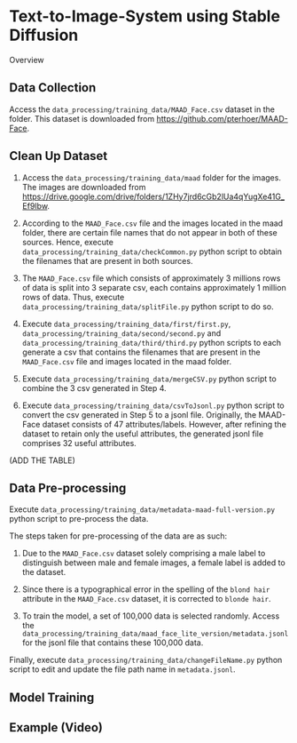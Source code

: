 # Text-to-Image-System using Stable Diffusion
Overview
## Data Collection
Access the `data_processing/training_data/MAAD_Face.csv` dataset in the folder. This dataset is downloaded from https://github.com/pterhoer/MAAD-Face.

## Clean Up Dataset
1. Access the `data_processing/training_data/maad` folder for the images. The images are downloaded from https://drive.google.com/drive/folders/1ZHy7jrd6cGb2lUa4qYugXe41G_Ef9Ibw.

2. According to the `MAAD_Face.csv` file and the images located in the maad folder, there are certain file names that do not appear in both of these sources. Hence, execute `data_processing/training_data/checkCommon.py` python script to obtain the filenames that are present in both sources.

3. The `MAAD_Face.csv` file which consists of approximately 3 millions rows of data is split into 3 separate csv, each contains approximately 1 million rows of data. Thus, execute `data_processing/training_data/splitFile.py` python script to do so.

4. Execute `data_processing/training_data/first/first.py`, `data_processing/training_data/second/second.py` and `data_processing/training_data/third/third.py` python scripts to each generate a csv that contains the filenames that are present in the `MAAD_Face.csv` file and images located in the maad folder.

5. Execute `data_processing/training_data/mergeCSV.py` python script to combine the 3 csv generated in Step 4.

6. Execute `data_processing/training_data/csvToJsonl.py` python script to convert the csv generated in Step 5 to a jsonl file. Originally, the MAAD-Face dataset consists of 47 attributes/labels. However, after refining the dataset to retain only the useful attributes, the generated jsonl file comprises 32 useful attributes.

(ADD THE TABLE)

## Data Pre-processing
Execute `data_processing/training_data/metadata-maad-full-version.py` python script to pre-process the data.

The steps taken for pre-processing of the data are as such:
1. Due to the `MAAD_Face.csv` dataset solely comprising a male label to distinguish between male and female images, a female label is added to the dataset.
2. Since there is a typographical error in the spelling of the `blond hair` attribute in the `MAAD_Face.csv` dataset, it is corrected to `blonde hair`.

3. To train the model, a set of 100,000 data is selected randomly. Access the `data_processing/training_data/maad_face_lite_version/metadata.jsonl` for the jsonl file that contains these 100,000 data.

Finally, execute `data_processing/training_data/changeFileName.py` python script to edit and update the file path name in `metadata.jsonl`.

## Model Training

## Example (Video)
